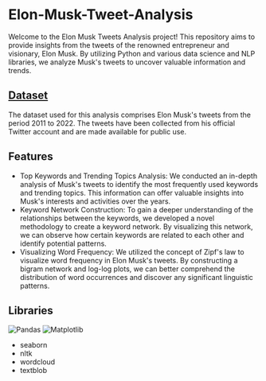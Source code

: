 # Elon-Musk-Tweet-Analysis

Welcome to the Elon Musk Tweets Analysis project! This repository aims to provide insights from the tweets of the renowned entrepreneur and visionary, Elon Musk. By utilizing Python and various data science and NLP libraries, we analyze Musk's tweets to uncover valuable information and trends. 

## <a href='https://www.kaggle.com/datasets/ayhmrba/elon-musk-tweets-2010-2021'>Dataset</a>
The dataset used for this analysis comprises Elon Musk's tweets from the period 2011 to 2022. The tweets have been collected from his official Twitter account and are made available for public use. 

## Features
* Top Keywords and Trending Topics Analysis: We conducted an in-depth analysis of Musk's tweets to identify the most frequently used keywords and trending topics. This information can offer valuable insights into Musk's interests and activities over the years.
* Keyword Network Construction: To gain a deeper understanding of the relationships between the keywords, we developed a novel methodology to create a keyword network. By visualizing this network, we can observe how certain keywords are related to each other and identify potential patterns.
* Visualizing Word Frequency: We utilized the concept of Zipf's law to visualize word frequency in Elon Musk's tweets. By constructing a bigram network and log-log plots, we can better comprehend the distribution of word occurrences and discover any significant linguistic patterns.

## Libraries
![Pandas](https://img.shields.io/badge/pandas-%23150458.svg?style=for-the-badge&logo=pandas&logoColor=white) ![Matplotlib](https://img.shields.io/badge/Matplotlib-%23ffffff.svg?style=for-the-badge&logo=Matplotlib&logoColor=black) 
* seaborn
* nltk
* wordcloud
* textblob
